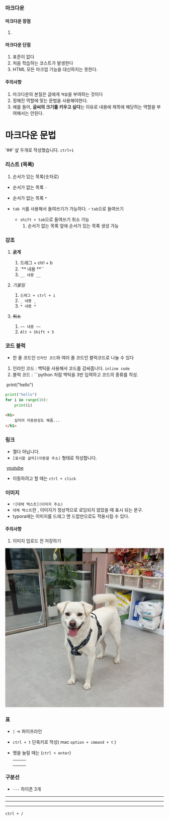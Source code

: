 ### 마크다운

#### 마크다운 장점

1. 

#### 마크다운 단점

1. 표준이 없다
2. 처음 학습하는 코스트가 발생한다
3. HTML 모든 마크업 기능을 대신하지는 못한다.

#### 주의사항

1. 마크다운의 본질은 글에게 `역할`을 부여하는 것이다
2. 정해진 역할에 맞는 문법을 사용해야한다.
3. 예를 들어, **글씨의 크기를 키우고 싶다**는 이유로 내용에 제목에 해당하는 역할을 부여해서는 안된다.



# 마크다운 문법

'##' 샾 두개로 작성했습니다. `ctrl+1`



### 리스트 (목록)

1. 순서가 있는 목록(숫자로)

- 순서가 없는 목록 `-`
- 순서가 없는 목록 `*`
- `tab 키`를 사용해서 들여쓰기가 가능하다.
  			- `tab`으로 들여쓰기

   - `shift + tab`으로 들여쓰기 취소 가능
     1. 순서가 없는 목록 앞에 순서가 있는 목록 생성 가능



### 강조

1. **굵게**
   1. 드래그 + ctrl + b
   2. `** 내용 **``
   3. `__ 내용 __`

2. _기울임_
   1. `드래그 + ctrl + i`
   2. `_ 내용 _ `
   3. `* 내용 *`

3. ~~취소~~
   1. `~~ 내용 ~~`
   2. `Alt + Shift + 5`



### 코드 블럭

* 한 줄 코드인 `인라인 코드`와 여러 줄 코드인 블럭코드로 나눌 수 있다

1. 인라인 코드 : 백틱을 사용해서 코드를 감싸줍니다. `inline code`
2. 블럭 코드 : ```python 처럼 백틱을 3번 입력하고 코드의 종류를 작성.

​	print("hello")

```python
print("hello")
for i in range(10):
    print(i)
```

```html
<h1>
    심지어 자동완성도 해줌...
</h1>
```



### 링크

* 젤다 아닙니다.
* `[표시할 글자](이동할 주소)` 형태로 작성합니다.

​		[youtube](youtube.com)

* 이동하려고 할 때는 `ctrl + click`



### 이미지

* `![대체 텍스트](이미지 주소)`
* `대체 택스트`란 , 이미지가 정상적으로 로딩되지 않았을 때 표시 되는 문구.
* typora에는 이미지를 드래그 앤 드랍만으로도 적용시킬 수 있다.

#### 주의사항

1. 이미지 업로드 전 저장하기

![logo](markdown.assets/20210622_104457.jpg)



### 표

* `|`  → 파이프라인

* `ctrl + t` 단축키로 작성( mac `option + cmmand + t` )

* 행을 늘릴 때는 (`ctrl + enter`)

  |      |      |      |
  | ---- | ---- | ---- |
  |      |      |      |
  |      |      |      |
  |      |      |      |



### 구분선

* `---` 하이픈 3개

---

---

---

`ctrl + /`



